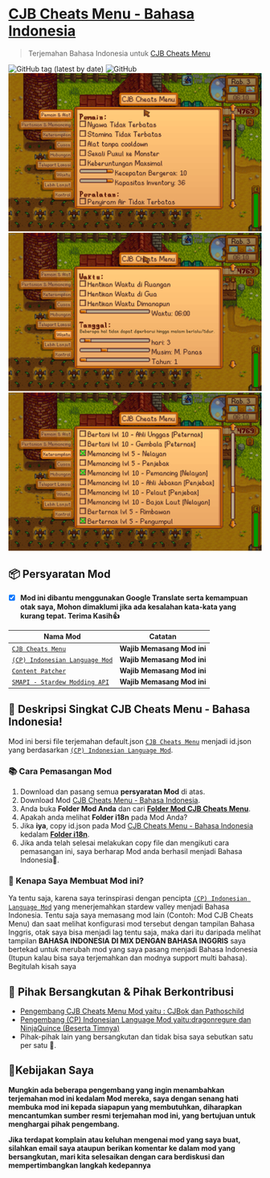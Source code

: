 # [CJB Cheats Menu - Bahasa Indonesia](https://github.com/YugoSamakuhaku/CJBCheatsMenu-Bahasa-Indonesia)

> Terjemahan Bahasa Indonesia untuk [CJB Cheats Menu](https://www.nexusmods.com/stardewvalley/mods/4)

![GitHub tag (latest by date)](https://img.shields.io/github/v/tag/YugoSamakuhaku/CJBCheatsMenu-Bahasa-Indonesia?label=Versi%20Terbaru&style=plastic) ![GitHub](https://img.shields.io/github/license/YugoSamakuhaku/CJBCheatsMenu-Bahasa-Indonesia?label=license&style=plastic)
<img src="https://github.com/YugoSamakuhaku/CJBCheatsMenu-Bahasa-Indonesia/blob/8f6797f292be65bb339053588ca4faa72ebd450f/images/CJBCheatsMenu-Settings-player.png" />
<img src="https://github.com/YugoSamakuhaku/CJBCheatsMenu-Bahasa-Indonesia/blob/8f6797f292be65bb339053588ca4faa72ebd450f/images/CJBCheatsMenu-Settings-Time.png" />
<img src="https://github.com/YugoSamakuhaku/CJBCheatsMenu-Bahasa-Indonesia/blob/8f6797f292be65bb339053588ca4faa72ebd450f/images/CJBCheatsMenu-Settings-Skills.png" />
## 📦 Persyaratan Mod
- [x] **Mod ini dibantu menggunakan Google Translate serta kemampuan otak saya, Mohon dimaklumi jika ada kesalahan kata-kata yang kurang tepat. Terima Kasih👍**

| Nama Mod | Catatan |
| --- | --- |
| [`CJB Cheats Menu`](https://www.nexusmods.com/stardewvalley/mods/4) | **Wajib Memasang Mod ini** |
| [`(CP) Indonesian Language Mod`](https://www.nexusmods.com/stardewvalley/mods/1057) | **Wajib Memasang Mod ini** |
| [`Content Patcher`](https://www.nexusmods.com/stardewvalley/mods/1915) | **Wajib Memasang Mod ini** |
| [`SMAPI - Stardew Modding API`](https://www.nexusmods.com/stardewvalley/mods/1063?tab=description) | **Wajib Memasang Mod ini** |

## 🧾 Deskripsi Singkat CJB Cheats Menu - Bahasa Indonesia!
Mod ini bersi file terjemahan default.json [`CJB Cheats Menu`](https://www.nexusmods.com/stardewvalley/mods/4) menjadi id.json yang berdasarkan [`(CP) Indonesian Language Mod`](https://www.nexusmods.com/stardewvalley/mods/1057).

### 📚 Cara Pemasangan Mod
1. Download dan pasang semua **persyaratan Mod** di atas.
2. Download Mod [CJB Cheats Menu - Bahasa Indonesia](https://github.com/YugoSamakuhaku/CJBCheatsMenu-Bahasa-Indonesia/releases/latest).
3. Anda buka **Folder Mod Anda** dan cari [**Folder Mod CJB Cheats Menu**](https://www.nexusmods.com/stardewvalley/mods/4).
4. Apakah anda melihat **Folder i18n** pada Mod Anda?
5. Jika **iya**, copy id.json pada Mod [CJB Cheats Menu - Bahasa Indonesia](https://github.com/YugoSamakuhaku/CJBCheatsMenu-Bahasa-Indonesia/releases/latest) kedalam [**Folder i18n**](https://www.nexusmods.com/stardewvalley/mods/4).
6. Jika anda telah selesai melakukan copy file dan mengikuti cara pemasangan ini, saya berharap Mod anda berhasil menjadi Bahasa Indonesia🤩.

### 🥰 Kenapa Saya Membuat Mod ini?
Ya tentu saja, karena saya terinspirasi dengan pencipta [`(CP) Indonesian Language Mod`](https://www.nexusmods.com/stardewvalley/mods/1057) yang menerjemahkan stardew valley menjadi Bahasa Indonesia. Tentu saja saya memasang mod lain (Contoh: Mod CJB Cheats Menu) dan saat melihat konfigurasi mod tersebut dengan tampilan Bahasa Inggris, otak saya bisa menjadi lag tentu saja, maka dari itu daripada melihat tampilan **BAHASA INDONESIA DI MIX DENGAN BAHASA INGGRIS** saya bertekad untuk merubah mod yang saya pasang menjadi Bahasa Indonesia (Itupun kalau bisa saya terjemahkan dan modnya support multi bahasa). Begitulah kisah saya


## 💬 Pihak Bersangkutan & Pihak Berkontribusi

* [Pengembang CJB Cheats Menu Mod yaitu : CJBok dan Pathoschild](https://www.nexusmods.com/stardewvalley/users/1552317)
* [Pengembang (CP) Indonesian Language Mod yaitu:dragonregure dan NinjaQuince (Beserta Timnya)](https://www.nexusmods.com/stardewvalley/users/31907780)
* Pihak-pihak lain yang bersangkutan dan tidak bisa saya sebutkan satu per satu 🥳.

## 🧐Kebijakan Saya
**Mungkin ada beberapa pengembang yang ingin menambahkan terjemahan mod ini kedalam Mod mereka, saya dengan senang hati membuka mod ini kepada siapapun yang membutuhkan, diharapkan mencantumkan sumber resmi terjemahan mod ini, yang bertujuan untuk menghargai pihak pengembang.**

**Jika terdapat komplain atau keluhan mengenai mod yang saya buat, silahkan email saya ataupun berikan komentar ke dalam mod yang bersangkutan, mari kita selesaikan dengan cara berdiskusi dan mempertimbangkan langkah kedepannya**
